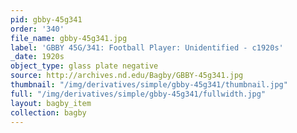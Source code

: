 ```yaml
---
pid: gbby-45g341
order: '340'
file_name: gbby-45g341.jpg
label: 'GBBY 45G/341: Football Player: Unidentified - c1920s'
_date: 1920s
object_type: glass plate negative
source: http://archives.nd.edu/Bagby/GBBY-45g341.jpg
thumbnail: "/img/derivatives/simple/gbby-45g341/thumbnail.jpg"
full: "/img/derivatives/simple/gbby-45g341/fullwidth.jpg"
layout: bagby_item
collection: bagby
---
```

